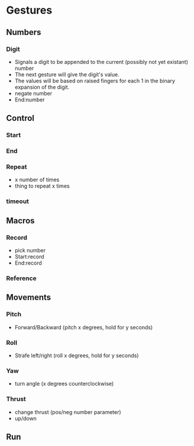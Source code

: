 # Gestures
## Numbers
### Digit 
* Signals a digit to be appended to the current (possibly not yet existant) number
* The next gesture will give the digit's value. 
* The values will be based on raised fingers for each 1 in the binary expansion of the digit.  
* negate number
* End:number
## Control
### Start
### End
### Repeat  
* x number of times
* thing to repeat x times
### timeout

## Macros
### Record
* pick number
* Start:record
* End:record

### Reference 

## Movements  
### Pitch
* Forward/Backward (pitch x degrees, hold for y seconds)  
### Roll
* Strafe left/right (roll x degrees, hold for y seconds)
### Yaw
* turn angle (x degrees counterclockwise)
### Thrust
* change thrust (pos/neg number parameter)
* up/down

## Run


